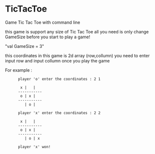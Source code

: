 # TicTacToe
Game Tic Tac Toe with command line

this game is support any size of Tic Tac Toe all you need is only change GameSize before you start to play a game!

"val GameSize = 3"

this coordinates in this game is 2d array (row,collumn) you need to enter input row and input collumn once you play the game

For example :

          player 'o' enter the coordinates : 2 1
          
           x |   |
          -----------
           o | x |
          -----------
             | o |
             
          player 'x' enter the coordinates : 2 2
          
           x |   |
          -----------
           o | x |
          -----------
             | o | x
             
          player 'x' won!





